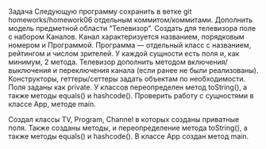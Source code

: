 Задача
Следующую программу сохранить в ветке git homeworks/homework06 отдельным коммитом/коммитами.
Дополнить модель предметной области “Телевизор”. Создать для телевизора поле с набором Каналов. Канал характеризуется названием,
порядковым номером и Программой. Программа — отдельный класс с названием, рейтингом и числом зрителей.
У каждой сущности есть поля и, как минимум, 2 метода. Телевизор дополнить методом включения/выключения и переключения канала (если ранее
не были реализованы).
Конструкторы, геттеры/сеттеры задать объектам по необходимости. Поля заданы как private. У классов переопределен метод toString(), а также методы
equals() и hashcode().
Проверить работу с сущностями в классе App, методе main.

Создал классы TV, Program, Channel в которых созданы приватные поля. Также созданы методы, и переопределение метода toString(), а также методы
equals() и hashcode().
В классе App создан метод main. 
